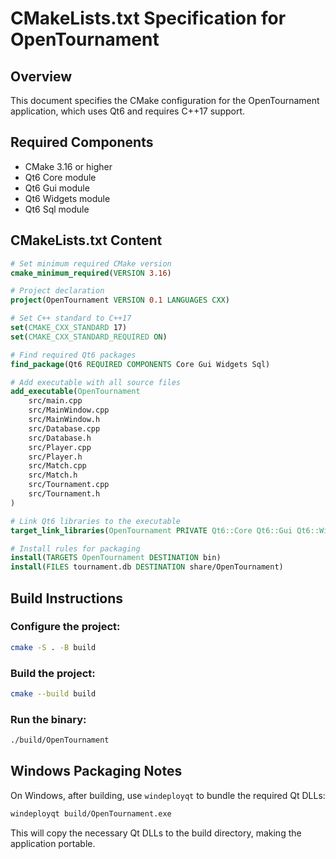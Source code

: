 # CMakeLists.txt Specification for OpenTournament

## Overview

This document specifies the CMake configuration for the OpenTournament application, which uses Qt6 and requires C++17 support.

## Required Components

- CMake 3.16 or higher
- Qt6 Core module
- Qt6 Gui module
- Qt6 Widgets module
- Qt6 Sql module

## CMakeLists.txt Content

```cmake
# Set minimum required CMake version
cmake_minimum_required(VERSION 3.16)

# Project declaration
project(OpenTournament VERSION 0.1 LANGUAGES CXX)

# Set C++ standard to C++17
set(CMAKE_CXX_STANDARD 17)
set(CMAKE_CXX_STANDARD_REQUIRED ON)

# Find required Qt6 packages
find_package(Qt6 REQUIRED COMPONENTS Core Gui Widgets Sql)

# Add executable with all source files
add_executable(OpenTournament
    src/main.cpp
    src/MainWindow.cpp
    src/MainWindow.h
    src/Database.cpp
    src/Database.h
    src/Player.cpp
    src/Player.h
    src/Match.cpp
    src/Match.h
    src/Tournament.cpp
    src/Tournament.h
)

# Link Qt6 libraries to the executable
target_link_libraries(OpenTournament PRIVATE Qt6::Core Qt6::Gui Qt6::Widgets Qt6::Sql)

# Install rules for packaging
install(TARGETS OpenTournament DESTINATION bin)
install(FILES tournament.db DESTINATION share/OpenTournament)
```

## Build Instructions

### Configure the project:

```bash
cmake -S . -B build
```

### Build the project:

```bash
cmake --build build
```

### Run the binary:

```bash
./build/OpenTournament
```

## Windows Packaging Notes

On Windows, after building, use `windeployqt` to bundle the required Qt DLLs:

```bash
windeployqt build/OpenTournament.exe
```

This will copy the necessary Qt DLLs to the build directory, making the application portable.
